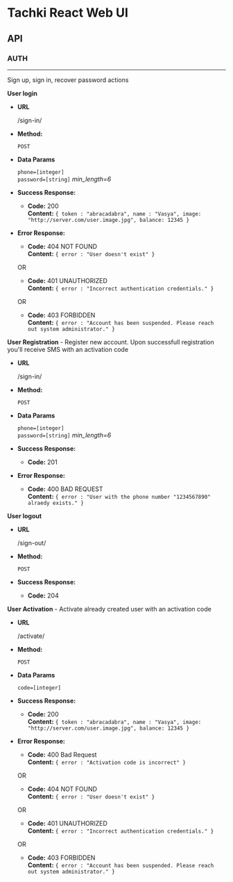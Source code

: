 # Tachki React Web UI
## API

### AUTH
----
Sign up, sign in, recover password actions

**User login**

* **URL**

  /sign-in/

* **Method:**

  `POST`

* **Data Params**

  `phone=[integer]` <br />
  `password=[string]` *min_length=6*

* **Success Response:**

  * **Code:** 200 <br />
    **Content:** `{ token : "abracadabra", name : "Vasya", image: "http://server.com/user.image.jpg", balance: 12345 }`
 
* **Error Response:**

  * **Code:** 404 NOT FOUND <br />
    **Content:** `{ error : "User doesn't exist" }`

  OR

  * **Code:** 401 UNAUTHORIZED <br />
    **Content:** `{ error : "Incorrect authentication credentials." }`

  OR

  * **Code:** 403 FORBIDDEN <br />
    **Content:** `{ error : "Account has been suspended. Please reach out system administrator." }`


**User Registration** - Register new account. Upon successfull registration you'll receive SMS with an activation code

* **URL**

  /sign-in/

* **Method:**

  `POST`

* **Data Params**

  `phone=[integer]` <br />
  `password=[string]` *min_length=6*

* **Success Response:**

  * **Code:** 201 <br />
 
* **Error Response:**

  * **Code:** 400 BAD REQUEST <br />
    **Content:** `{ error : "User with the phone number "1234567890" alraedy exists." }`


**User logout**

* **URL**

  /sign-out/

* **Method:**

  `POST`

* **Success Response:**

  * **Code:** 204 <br />
 

**User Activation** - Activate already created user with an activation code 

* **URL**

  /activate/

* **Method:**

  `POST`

* **Data Params**

  `code=[integer]`

* **Success Response:**

  * **Code:** 200 <br />
    **Content:** `{ token : "abracadabra", name : "Vasya", image: "http://server.com/user.image.jpg", balance: 12345 }`
 
* **Error Response:**

    * **Code:** 400 Bad Request <br />
      **Content:** `{ error : "Activation code is incorrect" }`

    OR
  
    * **Code:** 404 NOT FOUND <br />
      **Content:** `{ error : "User doesn't exist" }`

    OR
  
    * **Code:** 401 UNAUTHORIZED <br />
      **Content:** `{ error : "Incorrect authentication credentials." }`
  
    OR
  
    * **Code:** 403 FORBIDDEN <br />
      **Content:** `{ error : "Account has been suspended. Please reach out system administrator." }`
